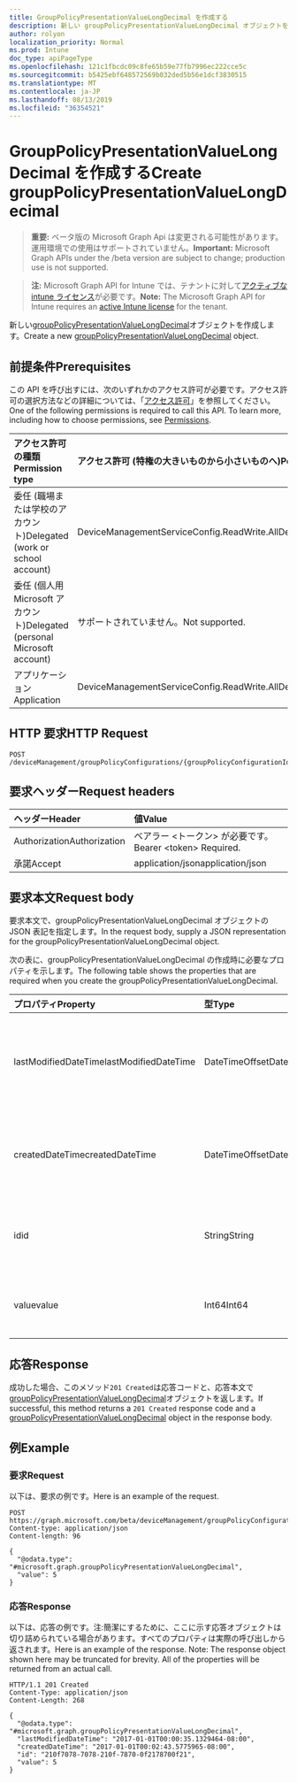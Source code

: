 ```yaml
---
title: GroupPolicyPresentationValueLongDecimal を作成する
description: 新しい groupPolicyPresentationValueLongDecimal オブジェクトを作成します。
author: rolyon
localization_priority: Normal
ms.prod: Intune
doc_type: apiPageType
ms.openlocfilehash: 121c1fbcdc09c8fe65b59e77fb7996ec222cce5c
ms.sourcegitcommit: b5425ebf648572569b032ded5b56e1dcf3830515
ms.translationtype: MT
ms.contentlocale: ja-JP
ms.lasthandoff: 08/13/2019
ms.locfileid: "36354521"
---
```

# <a name="create-grouppolicypresentationvaluelongdecimal"></a><span data-ttu-id="dea53-103">GroupPolicyPresentationValueLongDecimal を作成する</span><span class="sxs-lookup"><span data-stu-id="dea53-103">Create groupPolicyPresentationValueLongDecimal</span></span>

> <span data-ttu-id="dea53-104">**重要:** ベータ版の Microsoft Graph Api は変更される可能性があります。運用環境での使用はサポートされていません。</span><span class="sxs-lookup"><span data-stu-id="dea53-104">**Important:** Microsoft Graph APIs under the /beta version are subject to change; production use is not supported.</span></span>

> <span data-ttu-id="dea53-105">**注:** Microsoft Graph API for Intune では、テナントに対して[アクティブな intune ライセンス](https://go.microsoft.com/fwlink/?linkid=839381)が必要です。</span><span class="sxs-lookup"><span data-stu-id="dea53-105">**Note:** The Microsoft Graph API for Intune requires an [active Intune license](https://go.microsoft.com/fwlink/?linkid=839381) for the tenant.</span></span>

<span data-ttu-id="dea53-106">新しい[groupPolicyPresentationValueLongDecimal](../resources/intune-grouppolicy-grouppolicypresentationvaluelongdecimal.md)オブジェクトを作成します。</span><span class="sxs-lookup"><span data-stu-id="dea53-106">Create a new [groupPolicyPresentationValueLongDecimal](../resources/intune-grouppolicy-grouppolicypresentationvaluelongdecimal.md) object.</span></span>

## <a name="prerequisites"></a><span data-ttu-id="dea53-107">前提条件</span><span class="sxs-lookup"><span data-stu-id="dea53-107">Prerequisites</span></span>
<span data-ttu-id="dea53-p101">この API を呼び出すには、次のいずれかのアクセス許可が必要です。アクセス許可の選択方法などの詳細については、「[アクセス許可](/graph/permissions-reference)」を参照してください。</span><span class="sxs-lookup"><span data-stu-id="dea53-p101">One of the following permissions is required to call this API. To learn more, including how to choose permissions, see [Permissions](/graph/permissions-reference).</span></span>

|<span data-ttu-id="dea53-110">アクセス許可の種類</span><span class="sxs-lookup"><span data-stu-id="dea53-110">Permission type</span></span>|<span data-ttu-id="dea53-111">アクセス許可 (特権の大きいものから小さいものへ)</span><span class="sxs-lookup"><span data-stu-id="dea53-111">Permissions (from most to least privileged)</span></span>|
|:---|:---|
|<span data-ttu-id="dea53-112">委任 (職場または学校のアカウント)</span><span class="sxs-lookup"><span data-stu-id="dea53-112">Delegated (work or school account)</span></span>|<span data-ttu-id="dea53-113">DeviceManagementServiceConfig.ReadWrite.All</span><span class="sxs-lookup"><span data-stu-id="dea53-113">DeviceManagementServiceConfig.ReadWrite.All</span></span>|
|<span data-ttu-id="dea53-114">委任 (個人用 Microsoft アカウント)</span><span class="sxs-lookup"><span data-stu-id="dea53-114">Delegated (personal Microsoft account)</span></span>|<span data-ttu-id="dea53-115">サポートされていません。</span><span class="sxs-lookup"><span data-stu-id="dea53-115">Not supported.</span></span>|
|<span data-ttu-id="dea53-116">アプリケーション</span><span class="sxs-lookup"><span data-stu-id="dea53-116">Application</span></span>|<span data-ttu-id="dea53-117">DeviceManagementServiceConfig.ReadWrite.All</span><span class="sxs-lookup"><span data-stu-id="dea53-117">DeviceManagementServiceConfig.ReadWrite.All</span></span>|

## <a name="http-request"></a><span data-ttu-id="dea53-118">HTTP 要求</span><span class="sxs-lookup"><span data-stu-id="dea53-118">HTTP Request</span></span>
<!-- {
  "blockType": "ignored"
}
-->
``` http
POST /deviceManagement/groupPolicyConfigurations/{groupPolicyConfigurationId}/definitionValues/{groupPolicyDefinitionValueId}/presentationValues
```

## <a name="request-headers"></a><span data-ttu-id="dea53-119">要求ヘッダー</span><span class="sxs-lookup"><span data-stu-id="dea53-119">Request headers</span></span>
|<span data-ttu-id="dea53-120">ヘッダー</span><span class="sxs-lookup"><span data-stu-id="dea53-120">Header</span></span>|<span data-ttu-id="dea53-121">値</span><span class="sxs-lookup"><span data-stu-id="dea53-121">Value</span></span>|
|:---|:---|
|<span data-ttu-id="dea53-122">Authorization</span><span class="sxs-lookup"><span data-stu-id="dea53-122">Authorization</span></span>|<span data-ttu-id="dea53-123">ベアラー &lt;トークン&gt; が必要です。</span><span class="sxs-lookup"><span data-stu-id="dea53-123">Bearer &lt;token&gt; Required.</span></span>|
|<span data-ttu-id="dea53-124">承諾</span><span class="sxs-lookup"><span data-stu-id="dea53-124">Accept</span></span>|<span data-ttu-id="dea53-125">application/json</span><span class="sxs-lookup"><span data-stu-id="dea53-125">application/json</span></span>|

## <a name="request-body"></a><span data-ttu-id="dea53-126">要求本文</span><span class="sxs-lookup"><span data-stu-id="dea53-126">Request body</span></span>
<span data-ttu-id="dea53-127">要求本文で、groupPolicyPresentationValueLongDecimal オブジェクトの JSON 表記を指定します。</span><span class="sxs-lookup"><span data-stu-id="dea53-127">In the request body, supply a JSON representation for the groupPolicyPresentationValueLongDecimal object.</span></span>

<span data-ttu-id="dea53-128">次の表に、groupPolicyPresentationValueLongDecimal の作成時に必要なプロパティを示します。</span><span class="sxs-lookup"><span data-stu-id="dea53-128">The following table shows the properties that are required when you create the groupPolicyPresentationValueLongDecimal.</span></span>

|<span data-ttu-id="dea53-129">プロパティ</span><span class="sxs-lookup"><span data-stu-id="dea53-129">Property</span></span>|<span data-ttu-id="dea53-130">型</span><span class="sxs-lookup"><span data-stu-id="dea53-130">Type</span></span>|<span data-ttu-id="dea53-131">説明</span><span class="sxs-lookup"><span data-stu-id="dea53-131">Description</span></span>|
|:---|:---|:---|
|<span data-ttu-id="dea53-132">lastModifiedDateTime</span><span class="sxs-lookup"><span data-stu-id="dea53-132">lastModifiedDateTime</span></span>|<span data-ttu-id="dea53-133">DateTimeOffset</span><span class="sxs-lookup"><span data-stu-id="dea53-133">DateTimeOffset</span></span>|<span data-ttu-id="dea53-134">オブジェクトが最後に変更された日付と時刻。</span><span class="sxs-lookup"><span data-stu-id="dea53-134">The date and time the object was last modified.</span></span> <span data-ttu-id="dea53-135">[Grouppolicypresentationvalue](../resources/intune-grouppolicy-grouppolicypresentationvalue.md)から継承します。</span><span class="sxs-lookup"><span data-stu-id="dea53-135">Inherited from [groupPolicyPresentationValue](../resources/intune-grouppolicy-grouppolicypresentationvalue.md)</span></span>|
|<span data-ttu-id="dea53-136">createdDateTime</span><span class="sxs-lookup"><span data-stu-id="dea53-136">createdDateTime</span></span>|<span data-ttu-id="dea53-137">DateTimeOffset</span><span class="sxs-lookup"><span data-stu-id="dea53-137">DateTimeOffset</span></span>|<span data-ttu-id="dea53-138">オブジェクトが作成された日付と時刻。</span><span class="sxs-lookup"><span data-stu-id="dea53-138">The date and time the object was created.</span></span> <span data-ttu-id="dea53-139">[Grouppolicypresentationvalue](../resources/intune-grouppolicy-grouppolicypresentationvalue.md)から継承します。</span><span class="sxs-lookup"><span data-stu-id="dea53-139">Inherited from [groupPolicyPresentationValue](../resources/intune-grouppolicy-grouppolicypresentationvalue.md)</span></span>|
|<span data-ttu-id="dea53-140">id</span><span class="sxs-lookup"><span data-stu-id="dea53-140">id</span></span>|<span data-ttu-id="dea53-141">String</span><span class="sxs-lookup"><span data-stu-id="dea53-141">String</span></span>|<span data-ttu-id="dea53-142">エンティティのキー。</span><span class="sxs-lookup"><span data-stu-id="dea53-142">Key of the entity.</span></span> <span data-ttu-id="dea53-143">[Grouppolicypresentationvalue](../resources/intune-grouppolicy-grouppolicypresentationvalue.md)から継承します。</span><span class="sxs-lookup"><span data-stu-id="dea53-143">Inherited from [groupPolicyPresentationValue](../resources/intune-grouppolicy-grouppolicypresentationvalue.md)</span></span>|
|<span data-ttu-id="dea53-144">value</span><span class="sxs-lookup"><span data-stu-id="dea53-144">value</span></span>|<span data-ttu-id="dea53-145">Int64</span><span class="sxs-lookup"><span data-stu-id="dea53-145">Int64</span></span>|<span data-ttu-id="dea53-146">関連付けられたプレゼンテーションの符号なしの長整数型 (long) の値を指定します。</span><span class="sxs-lookup"><span data-stu-id="dea53-146">An unsigned long value for the associated presentation.</span></span>|



## <a name="response"></a><span data-ttu-id="dea53-147">応答</span><span class="sxs-lookup"><span data-stu-id="dea53-147">Response</span></span>
<span data-ttu-id="dea53-148">成功した場合、このメソッド`201 Created`は応答コードと、応答本文で[groupPolicyPresentationValueLongDecimal](../resources/intune-grouppolicy-grouppolicypresentationvaluelongdecimal.md)オブジェクトを返します。</span><span class="sxs-lookup"><span data-stu-id="dea53-148">If successful, this method returns a `201 Created` response code and a [groupPolicyPresentationValueLongDecimal](../resources/intune-grouppolicy-grouppolicypresentationvaluelongdecimal.md) object in the response body.</span></span>

## <a name="example"></a><span data-ttu-id="dea53-149">例</span><span class="sxs-lookup"><span data-stu-id="dea53-149">Example</span></span>

### <a name="request"></a><span data-ttu-id="dea53-150">要求</span><span class="sxs-lookup"><span data-stu-id="dea53-150">Request</span></span>
<span data-ttu-id="dea53-151">以下は、要求の例です。</span><span class="sxs-lookup"><span data-stu-id="dea53-151">Here is an example of the request.</span></span>
``` http
POST https://graph.microsoft.com/beta/deviceManagement/groupPolicyConfigurations/{groupPolicyConfigurationId}/definitionValues/{groupPolicyDefinitionValueId}/presentationValues
Content-type: application/json
Content-length: 96

{
  "@odata.type": "#microsoft.graph.groupPolicyPresentationValueLongDecimal",
  "value": 5
}
```

### <a name="response"></a><span data-ttu-id="dea53-152">応答</span><span class="sxs-lookup"><span data-stu-id="dea53-152">Response</span></span>
<span data-ttu-id="dea53-p105">以下は、応答の例です。注:簡潔にするために、ここに示す応答オブジェクトは切り詰められている場合があります。すべてのプロパティは実際の呼び出しから返されます。</span><span class="sxs-lookup"><span data-stu-id="dea53-p105">Here is an example of the response. Note: The response object shown here may be truncated for brevity. All of the properties will be returned from an actual call.</span></span>
``` http
HTTP/1.1 201 Created
Content-Type: application/json
Content-Length: 268

{
  "@odata.type": "#microsoft.graph.groupPolicyPresentationValueLongDecimal",
  "lastModifiedDateTime": "2017-01-01T00:00:35.1329464-08:00",
  "createdDateTime": "2017-01-01T00:02:43.5775965-08:00",
  "id": "210f7078-7078-210f-7870-0f2178700f21",
  "value": 5
}
```






